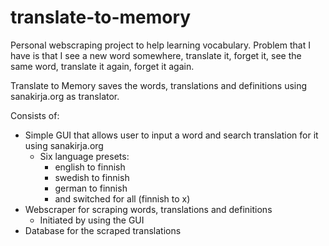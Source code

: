 # translate-to-memory
Personal webscraping project to help learning vocabulary. Problem that I have is that I see a new word somewhere, translate it, forget it, see the same word, translate it again, forget it again.

Translate to Memory saves the words, translations and definitions using sanakirja.org as translator.

Consists of:
- Simple GUI that allows user to input a word and search translation for it using sanakirja.org
  - Six language presets:
    - english to finnish
    - swedish to finnish
    - german to finnish
    - and switched for all (finnish to x)  
- Webscraper for scraping words, translations and definitions 
  - Initiated by using the GUI
- Database for the scraped translations
